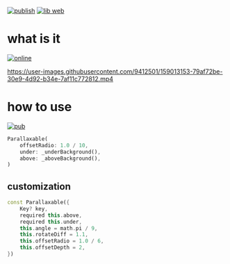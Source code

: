 [![publish](https://github.com/ZuYun/parallaxj/actions/workflows/publish.yml/badge.svg)](https://github.com/ZuYun/parallaxj/actions/workflows/publish.yml)  [![lib web](https://github.com/ZuYun/parallaxj/actions/workflows/libweb.yml/badge.svg)](https://github.com/ZuYun/parallaxj/actions/workflows/libweb.yml)

# what is it

[![online](https://img.shields.io/badge/online-test-green)](https://zuyun.github.io/parallaxj/#/)

https://user-images.githubusercontent.com/9412501/159013153-79af72be-30e9-4d92-b34e-7af11c772812.mp4

# how to use
[![pub](https://img.shields.io/badge/pub-v0.0.1-green)](https://pub.dev/packages/parallaxj)
```dart
Parallaxable(
    offsetRadio: 1.0 / 10,
    under: _underBackground(),
    above: _aboveBackground(),
)
```
## customization

```dart
const Parallaxable({
    Key? key,
    required this.above,
    required this.under,
    this.angle = math.pi / 9,
    this.rotateDiff = 1.1,
    this.offsetRadio = 1.0 / 6,
    this.offsetDepth = 2,
})
```

